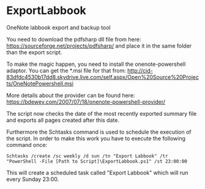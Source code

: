 # ExportLabbook
OneNote labbook export and backup tool

You need to download the pdfsharp dll file from here: https://sourceforge.net/projects/pdfsharp/ and place it in the same folder than the export script. 

To make the magic happen, you need to install the onenote-powershell adaptor. You can get the *.msi file for that from: http://cid-83dfdc4530b17dd8.skydrive.live.com/self.aspx/Open%20Source%20Projects/OneNotePowershell.msi

More details about the provider can be found here: https://bdewey.com/2007/07/18/onenote-powershell-provider/

The script now checks the date of the most recently exported summary file and exports all pages created after this date. 

Furthermore the Schtasks command is used to schedule the execution of the script. In order to make this work you have to execute the following command once: 

`Schtasks /create /sc weekly /d sun /tn "Export Labbook" /tr "PowerShell -File [Path to Script]\ExportLabbook.ps1" /st 23:00:00`

This will create a scheduled task called "Export Labbook" which will run every Sunday 23:00.